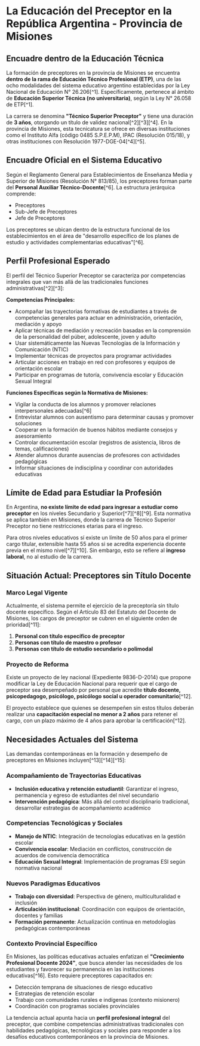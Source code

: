 

# La Educación del Preceptor en la República Argentina - Provincia de Misiones

## Encuadre dentro de la Educación Técnica

La formación de preceptores en la provincia de Misiones se encuentra **dentro de la rama de Educación Técnico Profesional (ETP)**, una de las ocho modalidades del sistema educativo argentino establecidas por la Ley Nacional de Educación N° 26.206[^1]. Específicamente, pertenece al ámbito de **Educación Superior Técnica (no universitaria)**, según la Ley N° 26.058 de ETP[^1].

La carrera se denomina **"Técnico Superior Preceptor"** y tiene una duración de **3 años**, otorgando un título de validez nacional[^2][^3][^4]. En la provincia de Misiones, esta tecnicatura se ofrece en diversas instituciones como el Instituto Alfa (código 0485 S.P.E.P.M), IPAC (Resolución 015/18), y otras instituciones con Resolución 1977-DGE-04[^4][^5].

## Encuadre Oficial en el Sistema Educativo

Según el Reglamento General para Establecimientos de Enseñanza Media y Superior de Misiones (Resolución N° 813/85), los preceptores forman parte del **Personal Auxiliar Técnico-Docente**[^6]. La estructura jerárquica comprende:

- Preceptores
- Sub-Jefe de Preceptores
- Jefe de Preceptores

Los preceptores se ubican dentro de la estructura funcional de los establecimientos en el área de "desarrollo específico de los planes de estudio y actividades complementarias educativas"[^6].

## Perfil Profesional Esperado

El perfil del Técnico Superior Preceptor se caracteriza por competencias integrales que van más allá de las tradicionales funciones administrativas[^2][^3]:

**Competencias Principales:**

- Acompañar las trayectorias formativas de estudiantes a través de competencias generales para actuar en administración, orientación, mediación y apoyo
- Aplicar técnicas de mediación y recreación basadas en la comprensión de la personalidad del púber, adolescente, joven y adulto
- Usar sistemáticamente las Nuevas Tecnologías de la Información y Comunicación (NTIC)
- Implementar técnicas de proyectos para programar actividades
- Articular acciones en trabajo en red con profesores y equipos de orientación escolar
- Participar en programas de tutoría, convivencia escolar y Educación Sexual Integral

**Funciones Específicas según la Normativa de Misiones:**

- Vigilar la conducta de los alumnos y promover relaciones interpersonales adecuadas[^6]
- Entrevistar alumnos con ausentismo para determinar causas y promover soluciones
- Cooperar en la formación de buenos hábitos mediante consejos y asesoramiento
- Controlar documentación escolar (registros de asistencia, libros de temas, calificaciones)
- Atender alumnos durante ausencias de profesores con actividades pedagógicas
- Informar situaciones de indisciplina y coordinar con autoridades educativas


## Límite de Edad para Estudiar la Profesión

En Argentina, **no existe límite de edad para ingresar a estudiar como preceptor** en los niveles Secundario y Superior[^7][^8][^9]. Esta normativa se aplica también en Misiones, donde la carrera de Técnico Superior Preceptor no tiene restricciones etarias para el ingreso.

Para otros niveles educativos sí existe un límite de 50 años para el primer cargo titular, extensible hasta 55 años si se acredita experiencia docente previa en el mismo nivel[^7][^10]. Sin embargo, esto se refiere al **ingreso laboral**, no al estudio de la carrera.

## Situación Actual: Preceptores sin Título Docente

### Marco Legal Vigente

Actualmente, el sistema permite el ejercicio de la preceptoría sin título docente específico. Según el Artículo 83 del Estatuto del Docente de Misiones, los cargos de preceptor se cubren en el siguiente orden de prioridad[^11]:

1. **Personal con título específico de preceptor**
2. **Personas con título de maestro o profesor**
3. **Personas con título de estudio secundario o polimodal**

### Proyecto de Reforma

Existe un proyecto de ley nacional (Expediente 9836-D-2014) que propone modificar la Ley de Educación Nacional para requerir que el cargo de preceptor sea desempeñado por personal que acredite **título docente, psicopedagogo, psicólogo, psicólogo social u operador comunitario**[^12].

El proyecto establece que quienes se desempeñen sin estos títulos deberán realizar una **capacitación especial no menor a 2 años** para retener el cargo, con un plazo máximo de 4 años para aprobar la certificación[^12].

## Necesidades Actuales del Sistema

Las demandas contemporáneas en la formación y desempeño de preceptores en Misiones incluyen[^13][^14][^15]:

### Acompañamiento de Trayectorias Educativas

- **Inclusión educativa y retención estudiantil**: Garantizar el ingreso, permanencia y egreso de estudiantes del nivel secundario
- **Intervención pedagógica**: Más allá del control disciplinario tradicional, desarrollar estrategias de acompañamiento académico


### Competencias Tecnológicas y Sociales

- **Manejo de NTIC**: Integración de tecnologías educativas en la gestión escolar
- **Convivencia escolar**: Mediación en conflictos, construcción de acuerdos de convivencia democrática
- **Educación Sexual Integral**: Implementación de programas ESI según normativa nacional


### Nuevos Paradigmas Educativos

- **Trabajo con diversidad**: Perspectiva de género, multiculturalidad e inclusión
- **Articulación institucional**: Coordinación con equipos de orientación, docentes y familias
- **Formación permanente**: Actualización continua en metodologías pedagógicas contemporáneas


### Contexto Provincial Específico

En Misiones, las políticas educativas actuales enfatizan el **"Crecimiento Profesional Docente 2024"**, que busca atender las necesidades de los estudiantes y favorecer su permanencia en las instituciones educativas[^16]. Esto requiere preceptores capacitados en:

- Detección temprana de situaciones de riesgo educativo
- Estrategias de retención escolar
- Trabajo con comunidades rurales e indígenas (contexto misionero)
- Coordinación con programas sociales provinciales

La tendencia actual apunta hacia un **perfil profesional integral** del preceptor, que combine competencias administrativas tradicionales con habilidades pedagógicas, tecnológicas y sociales para responder a los desafíos educativos contemporáneos en la provincia de Misiones.


